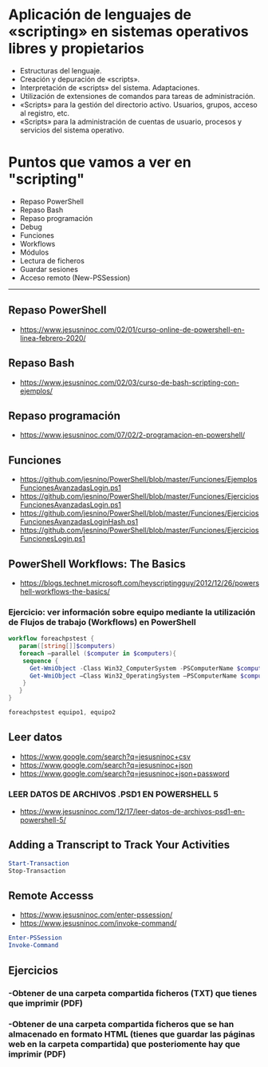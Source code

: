 # Aplicación de lenguajes de «scripting» en sistemas operativos libres y propietarios
- Estructuras del lenguaje.
- Creación y depuración de «scripts».
- Interpretación de «scripts» del sistema. Adaptaciones.
- Utilización de extensiones de comandos para tareas de administración.
- «Scripts» para la gestión del directorio activo. Usuarios, grupos, acceso al registro, etc.
- «Scripts» para la administración de cuentas de usuario, procesos y servicios del sistema operativo. 

# Puntos que vamos a ver en "scripting"
- Repaso PowerShell
- Repaso Bash
- Repaso programación
- Debug
- Funciones
- Workflows
- Módulos
- Lectura de ficheros
- Guardar sesiones
- Acceso remoto (New-PSSession)

------------------------

## Repaso PowerShell
* https://www.jesusninoc.com/02/01/curso-online-de-powershell-en-linea-febrero-2020/

## Repaso Bash
* https://www.jesusninoc.com/02/03/curso-de-bash-scripting-con-ejemplos/

## Repaso programación
* https://www.jesusninoc.com/07/02/2-programacion-en-powershell/

## Funciones
* https://github.com/jesnino/PowerShell/blob/master/Funciones/EjemplosFuncionesAvanzadasLogin.ps1
* https://github.com/jesnino/PowerShell/blob/master/Funciones/EjerciciosFuncionesAvanzadasLogin.ps1
* https://github.com/jesnino/PowerShell/blob/master/Funciones/EjerciciosFuncionesAvanzadasLoginHash.ps1
* https://github.com/jesnino/PowerShell/blob/master/Funciones/EjerciciosFuncionesLogin.ps1

## PowerShell Workflows: The Basics
* https://blogs.technet.microsoft.com/heyscriptingguy/2012/12/26/powershell-workflows-the-basics/

### Ejercicio: ver información sobre equipo mediante la utilización de Flujos de trabajo (Workflows) en PowerShell

```PowerShell
workflow foreachpstest {
   param([string[]]$computers)
   foreach –parallel ($computer in $computers){
    sequence {
      Get-WmiObject -Class Win32_ComputerSystem -PSComputerName $computer
      Get-WmiObject –Class Win32_OperatingSystem –PSComputerName $computer
    }
   }
}

foreachpstest equipo1, equipo2
```

## Leer datos
* https://www.google.com/search?q=jesusninoc+csv
* https://www.google.com/search?q=jesusninoc+json
* https://www.google.com/search?q=jesusninoc+json+password

### LEER DATOS DE ARCHIVOS .PSD1 EN POWERSHELL 5
* https://www.jesusninoc.com/12/17/leer-datos-de-archivos-psd1-en-powershell-5/

## Adding a Transcript to Track Your Activities
```PowerShell
Start-Transaction
Stop-Transaction
```

## Remote Accesss
* https://www.jesusninoc.com/enter-pssession/
* https://www.jesusninoc.com/invoke-command/
```PowerShell
Enter-PSSession
Invoke-Command
```

## Ejercicios
### -Obtener de una carpeta compartida ficheros (TXT) que tienes que imprimir (PDF)
### -Obtener de una carpeta compartida ficheros que se han almacenado en formato HTML (tienes que guardar las páginas web en la carpeta compartida) que posteriomente hay que imprimir (PDF)
